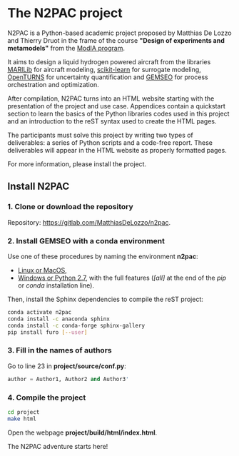 ﻿# The N2PAC project

N2PAC is a Python-based academic project proposed by Matthias De Lozzo and Thierry Druot
in the frame of the course **"Design of experiments and metamodels"**
from the [ModIA program](https://www.math.insa-toulouse.fr/fr/enseignement/apprentissage-modia.html).

It aims to design a liquid hydrogen powered aircraft from the libraries 
[MARILib](https://github.com/marilib/MARILib_obj) for aircraft modeling, 
[scikit-learn](https://github.com/scikit-learn/scikit-learn) for surrogate modeling,  
[OpenTURNS](https://github.com/openturns/openturns) for uncertainty quantification
and [GEMSEO](https://gitlab.com/gemseo/dev/gemseo) for process orchestration and optimization.

After compilation,
N2PAC turns into an HTML website starting with the presentation of the project and use case.
Appendices contain a quickstart section to learn the basics of the Python libraries codes used in this project
and an introduction to the reST syntax used to create the HTML pages.

The participants must solve this project by writing two types of deliverables:
a series of Python scripts and a code-free report.
These deliverables will appear in the HTML website as properly formatted pages.

For more information, please install the project.

## Install N2PAC


### 1. Clone or download the repository

Repository: https://gitlab.com/MatthiasDeLozzo/n2pac.

### 2. Install GEMSEO with a conda environment

Use one of these procedures by naming the environment **n2pac**: 

- [Linux or MacOS](https://gemseo.readthedocs.io/en/stable/software/installation.html#linux-or-macos),
- [Windows or Python 2.7](https://gemseo.readthedocs.io/en/stable/software/installation.html#windows-or-python-2-7), with the full features (*[all]* at the end of the *pip* or *conda* installation line).

Then,
install the Sphinx dependencies to compile the reST project: 

```bash
conda activate n2pac
conda install -c anaconda sphinx
conda install -c conda-forge sphinx-gallery
pip install furo [--user]
```

### 3. Fill in the names of authors

Go to line 23 in **project/source/conf.py**:

```python
author = Author1, Author2 and Author3'
```

### 4. Compile the project

```bash
cd project
make html
```

Open the webpage **project/build/html/index.html**.

The N2PAC adventure starts here!